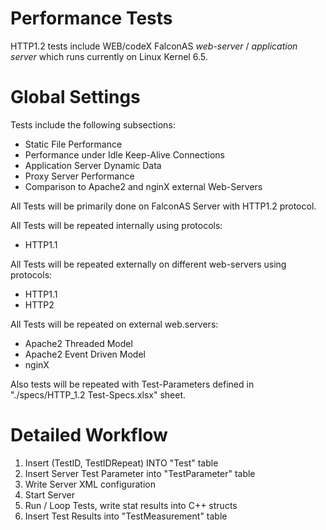 # Performance Tests

HTTP1.2 tests include WEB/codeX FalconAS *web-server* / *application server* which runs currently on Linux Kernel 6.5.

# Global Settings

Tests include the following subsections:

- Static File Performance
- Performance under Idle Keep-Alive Connections 
- Application Server Dynamic Data
- Proxy Server Performance
- Comparison to Apache2 and nginX external Web-Servers

All Tests will be primarily done on FalconAS Server with HTTP1.2 protocol.

All Tests will be repeated internally using protocols:

- HTTP1.1

All Tests will be repeated externally on different web-servers using protocols:

- HTTP1.1
- HTTP2

All Tests will be repeated on external web.servers:

- Apache2 Threaded Model
- Apache2 Event Driven Model
- nginX

Also tests will be repeated with Test-Parameters defined in "./specs/HTTP_1.2 Test-Specs.xlsx" sheet.

# Detailed  Workflow

1. Insert (TestID, TestIDRepeat) INTO "Test" table
2. Insert Server Test Parameter into "TestParameter" table
3. Write Server XML configuration
4. Start Server
5. Run / Loop Tests, write stat results into C++ structs
6. Insert Test Results into "TestMeasurement" table

